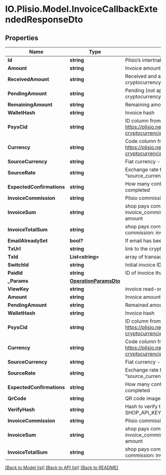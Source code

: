 # IO.Plisio.Model.InvoiceCallbackExtendedResponseDto
## Properties

Name | Type | Description | Notes
------------ | ------------- | ------------- | -------------
**Id** | **string** | Plisio’s intertnal ID (copy of txn_id) | [optional] 
**Amount** | **string** | Invoice amount in the selected cryptocurrency | [optional] 
**ReceivedAmount** | **string** | Received and approved amount in the selected cryptocurrency | [optional] 
**PendingAmount** | **string** | Pending (not approve) amount in the selected cryptocurrency | [optional] 
**RemainingAmount** | **string** | Remaining amount in the selected cryptocurrency | [optional] 
**WalletHash** | **string** | Invoice hash | [optional] 
**PsysCid** | **string** | ID column from https://plisio.net/documentation/appendices/supported-cryptocurrencies | [optional] 
**Currency** | **string** | Code column from https://plisio.net/documentation/appendices/supported-cryptocurrencies | [optional] 
**SourceCurrency** | **string** | Fiat currency - only USD available for the moment | [optional] 
**SourceRate** | **string** | Exchange rate from the “psys_cid” to the “source_currency” at the moment of transfer | [optional] 
**ExpectedConfirmations** | **string** | How many confirmations expected to mark invoice completed | [optional] 
**InvoiceCommission** | **string** | Plisio commission | [optional] 
**InvoiceSum** | **string** | shop pays commission: invoice amount - invoice_commission client pays commission: invoice amount | [optional] 
**InvoiceTotalSum** | **string** | shop pays commission: invoice amount client pays commission: invoice_commission + invoice_sum | [optional] 
**EmailAlreadySet** | **bool?** | If email has been set | [optional] 
**TxUrl** | **string** | link to the cryptocurrency block explorer | [optional] 
**TxId** | **List&lt;string&gt;** | array of transaction ids | [optional] 
**SwitchId** | **string** | Initial invoice ID | [optional] 
**PaidId** | **string** | ID of invoice that has money | [optional] 
**_Params** | [**OperationParamsDto**](OperationParamsDto.md) |  | [optional] 
**ViewKey** | **string** | invoice read-only view key | [optional] 
**Amount** | **string** | Invoice amount in the selected cryptocurrency | [optional] 
**PendingAmount** | **string** | Remained amount in the selected cryptocurrency | [optional] 
**WalletHash** | **string** | Invoice hash | [optional] 
**PsysCid** | **string** | ID column from https://plisio.net/documentation/appendices/supported-cryptocurrencies | [optional] 
**Currency** | **string** | Code column from https://plisio.net/documentation/appendices/supported-cryptocurrencies | [optional] 
**SourceCurrency** | **string** | Fiat currency - only USD available for the moment | [optional] 
**SourceRate** | **string** | Exchange rate from the “psys_cid” to the “source_currency” at the moment of transfer | [optional] 
**ExpectedConfirmations** | **string** | How many confirmations expected to mark invoice completed | [optional] 
**QrCode** | **string** | QR code image in base64 format | [optional] 
**VerifyHash** | **string** | Hash to verify the “POST” data signed with your SHOP_API_KEY | [optional] 
**InvoiceCommission** | **string** | Plisio commission | [optional] 
**InvoiceSum** | **string** | shop pays commission: invoice amount - invoice_commission client pays commission: invoice amount | [optional] 
**InvoiceTotalSum** | **string** | shop pays commission: invoice amount client pays commission: invoice_commission + invoice_sum | [optional] 

[[Back to Model list]](../README.md#documentation-for-models) [[Back to API list]](../README.md#documentation-for-api-endpoints) [[Back to README]](../README.md)

